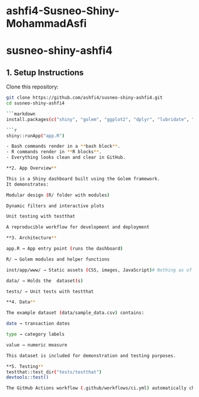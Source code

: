 # ashfi4-Susneo-Shiny-MohammadAsfi
# susneo-shiny-ashfi4

## 1. Setup Instructions
Clone this repository:
```bash
git clone https://github.com/ashfi4/susneo-shiny-ashfi4.git
cd susneo-shiny-ashfi4

```markdown
install.packages(c("shiny", "golem", "ggplot2", "dplyr", "lubridate", "viridis", "testthat"))

```r
shiny::runApp("app.R")

- Bash commands render in a **bash block**.  
- R commands render in **R blocks**.  
- Everything looks clean and clear in GitHub.

**2. App Overview**

This is a Shiny dashboard built using the Golem framework.
It demonstrates:

Modular design (R/ folder with modules)

Dynamic filters and interactive plots

Unit testing with testthat

A reproducible workflow for development and deployment

**3. Architecture**

app.R → App entry point (runs the dashboard)

R/ → Golem modules and helper functions

inst/app/www/ → Static assets (CSS, images, JavaScript)# Nothing as of now as static content

data/ → Holds the  dataset(s)

tests/ → Unit tests with testthat

**4. Data**

The example dataset (data/sample_data.csv) contains:

date → transaction dates

type → category labels

value → numeric measure

This dataset is included for demonstration and testing purposes.

**5. Testing**
testthat::test_dir("tests/testthat")
devtools::test()

The GitHub Actions workflow (.github/workflows/ci.yml) automatically checks the app builds and passes tests on each push.
